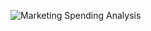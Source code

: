 ![Marketing Spending Analysis](https://github.com/user-attachments/assets/ccadfa96-3a33-4311-b785-b87d2d192c06)
